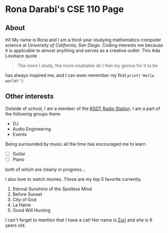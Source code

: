 # Rona Darabi's CSE 110 Page 

## About 
Hi! My name is Rona and I am a third-year studying mathematics-computer science at *University of California, San Diego*. Coding interests me because it is applicable to almost anything and serves as a creative outlet.
This Ada Lovelace quote 
>The more I study, the more insatiable do I feel my genius for it to be

has always inspired me, and I can even remember my first ```print('Hello world!')```. 

## Other interests 
Outside of school, I am a member of the [KSDT Radio Station](https://ksdt.ucsd.edu/). I am a part of the following groups there: 
- DJ
- Audio Engineering
- Events

Being surrounded by music all the time has encouraged me to learn
- [ ] Guitar
- [ ] Piano

both of which are clearly in progress...

I also love to watch movies. These are my top 5 favorite currently.
1. Eternal Sunshine of the Spotless Mind
2. Before Sunset
3. City of God
4. La Haine
5. Good Will Hunting

I can't forget to mention that I have a cat! Her name is [Zuri](cse110/zuri.md) and she is 6 years old. 
